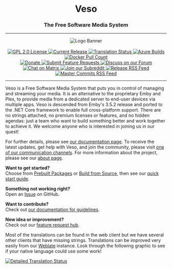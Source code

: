 <h1 align="center">Veso</h1>
<h3 align="center">The Free Software Media System</h3>

---

<p align="center">
<img alt="Logo Banner" src="https://raw.githubusercontent.com/veso/veso-ux/master/branding/SVG/banner-logo-solid.svg?sanitize=true"/>
<br/>
<br/>
<a href="https://github.com/vesotv/veso">
<img alt="GPL 2.0 License" src="https://img.shields.io/github/license/veso/veso.svg"/>
</a>
<a href="https://github.com/vesotv/veso/releases">
<img alt="Current Release" src="https://img.shields.io/github/release/veso/veso.svg"/>
</a>
<a href="https://translate.veso.tv/projects/veso/veso-core/?utm_source=widget">
<img alt="Translation Status" src="https://translate.veso.tv/widgets/veso/-/veso-core/svg-badge.svg"/>
</a>
<a href="https://dev.azure.com/veso-project/veso/_build?definitionId=1">
<img alt="Azure Builds" src="https://dev.azure.com/veso-project/veso/_apis/build/status/Veso%20CI"/>
</a>
<a href="https://hub.docker.com/r/veso/veso">
<img alt="Docker Pull Count" src="https://img.shields.io/docker/pulls/veso/veso.svg"/>
</a>
</br>
<a href="https://opencollective.com/veso">
<img alt="Donate" src="https://img.shields.io/opencollective/all/veso.svg?label=backers"/>
</a>
<a href="https://features.veso.tv">
<img alt="Submit Feature Requests" src="https://img.shields.io/badge/fider-vote%20on%20features-success.svg"/>
</a>
<a href="https://forum.veso.tv">
<img alt="Discuss on our Forum" src="https://img.shields.io/discourse/https/forum.veso.tv/users.svg"/>
</a>
<a href="https://matrix.to/#/+veso:matrix.org">
<img alt="Chat on Matrix" src="https://img.shields.io/matrix/veso:matrix.org.svg?logo=matrix"/>
</a>
<a href="https://www.reddit.com/r/veso">
<img alt="Join our Subreddit" src="https://img.shields.io/badge/reddit-r%2Fveso-%23FF5700.svg"/>
</a>
<a href="https://github.com/vesotv/veso/releases.atom">
<img alt="Release RSS Feed"" src="https://img.shields.io/badge/rss-releases-ffa500?logo=rss" />
</a>
<a href="https://github.com/vesotv/veso/commits/master.atom">
<img alt="Master Commits RSS Feed"" src="https://img.shields.io/badge/rss-commits-ffa500?logo=rss" />
</a>
</p>

---

Veso is a Free Software Media System that puts you in control of managing and streaming your media. It is an alternative to the proprietary Emby and Plex, to provide media from a dedicated server to end-user devices via multiple apps. Veso is descended from Emby's 3.5.2 release and ported to the .NET Core framework to enable full cross-platform support. There are no strings attached, no premium licenses or features, and no hidden agendas: just a team who want to build something better and work together to achieve it. We welcome anyone who is interested in joining us in our quest!

For further details, please see [our documentation page](https://docs.veso.tv/). To receive the latest updates, get help with Veso, and join the community, please visit [one of our communication channels](https://docs.veso.tv/general/getting-help.html). For more information about the project, please see our [about page](https://docs.veso.tv/general/about.html).

<strong>Want to get started?</strong><br/>
Choose from <a href="https://docs.veso.tv/general/administration/installing.html">Prebuilt Packages</a> or <a href="https://docs.veso.tv/general/administration/building.html">Build from Source</a>, then see our <a href="https://docs.veso.tv/general/quick-start.html">quick start guide</a>.<br/>

<strong>Something not working right?</strong><br/>
Open an <a href="https://docs.veso.tv/general/contributing/issues.html">Issue</a> on GitHub.<br/>

<strong>Want to contribute?</strong><br/>
Check out <a href="https://docs.veso.tv/general/contributing/index.html">our documentation for guidelines</a>.<br/>

<strong>New idea or improvement?</strong><br/>
Check out our <a href="https://features.veso.tv/?view=most-wanted">feature request hub</a>.<br/>

Most of the translations can be found in the web client but we have several other clients that have missing strings. Translations can be improved very easily from our <a href="https://translate.veso.tv/projects/veso/veso-core">Weblate</a> instance. Look through the following graphic to see if your native language could use some work!

<a href="https://translate.veso.tv/engage/veso/?utm_source=widget">
<img src="https://translate.veso.tv/widgets/veso/-/veso-web/multi-auto.svg" alt="Detailed Translation Status"/>
</a>
